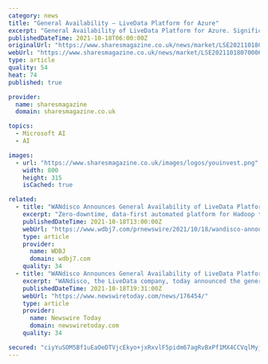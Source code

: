 ```yaml
---
category: news
title: "General Availability – LiveData Platform for Azure"
excerpt: "General Availability of LiveData Platform for Azure. Significant step achieved in converting pipeline customers, provid"
publishedDateTime: 2021-10-18T06:00:00Z
originalUrl: "https://www.sharesmagazine.co.uk/news/market/LSE20211018070006_4146397/General-Availability-LiveData-Platform-for-Azure"
webUrl: "https://www.sharesmagazine.co.uk/news/market/LSE20211018070006_4146397/General-Availability-LiveData-Platform-for-Azure"
type: article
quality: 54
heat: 74
published: true

provider:
  name: sharesmagazine
  domain: sharesmagazine.co.uk

topics:
  - Microsoft AI
  - AI

images:
  - url: "https://www.sharesmagazine.co.uk/images/logos/youinvest.png"
    width: 800
    height: 315
    isCached: true

related:
  - title: "WANdisco Announces General Availability of LiveData Platform for Azure"
    excerpt: "Zero-downtime, data-first automated platform for Hadoop to Azure migration accelerates time to business insights in the cloud"
    publishedDateTime: 2021-10-18T13:00:00Z
    webUrl: "https://www.wdbj7.com/prnewswire/2021/10/18/wandisco-announces-general-availability-livedata-platform-azure/"
    type: article
    provider:
      name: WDBJ
      domain: wdbj7.com
    quality: 34
  - title: "WANdisco Announces General Availability of LiveData Platform for Azure"
    excerpt: "WANdisco, the LiveData company, today announced the general availability of LiveData Platform for Microsoft Azure, an Azure-native service offering for migrating or replicating your data across disparate analytics systems."
    publishedDateTime: 2021-10-18T19:31:00Z
    webUrl: "https://www.newswiretoday.com/news/176454/"
    type: article
    provider:
      name: Newswire Today
      domain: newswiretoday.com
    quality: 34

secured: "ciyYuSOM5Bf1uEaOeDTVjcEkyo+jxRxvlF5pidm67agRvBxPf1MX4CCVqlMyjC3JiHDuQ3XVZWdXrcfrJkhgGrhw4IEOA27AjyXU72EiJxK4IZVNxgHntlbnyeUUBzKqmvJXG2mj5WdUB7o+fKtVbBrJLibfHY0Hdvw7QRS/W0n0nDtPyjtX7OYTumG/EJMKOdX4kuGqFouyKR+7srJWFjAvGOTY0RydeGFoTSC/0eXFXoCQE9zZdDvpPljm+JMYRyTsJVFtLinC4VkceidUJP14sNHkgqvbK/MOQanA6QHJEsXsZFZYBs0MfQ/dnHSZoBlk7xYrLuQreUxjhbEPn4OlBxwEdymWgG82Ee0jCkY=;yHPiF3sIPunM4SdCS55pKg=="
---
```



